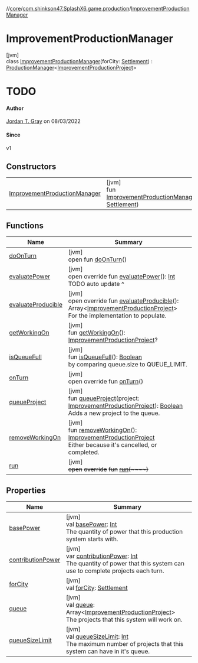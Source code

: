//[core](../../../index.md)/[com.shinkson47.SplashX6.game.production](../index.md)/[ImprovementProductionManager](index.md)

# ImprovementProductionManager

[jvm]\
class [ImprovementProductionManager](index.md)(forCity: [Settlement](../../com.shinkson47.SplashX6.game.cities/-settlement/index.md)) : [ProductionManager](../-production-manager/index.md)&lt;[ImprovementProductionProject](../-improvement-production-project/index.md)&gt; 

# TODO

#### Author

[Jordan T. Gray](https://www.shinkson47.in) on 08/03/2022

#### Since

v1

## Constructors

| | |
|---|---|
| [ImprovementProductionManager](-improvement-production-manager.md) | [jvm]<br>fun [ImprovementProductionManager](-improvement-production-manager.md)(forCity: [Settlement](../../com.shinkson47.SplashX6.game.cities/-settlement/index.md)) |

## Functions

| Name | Summary |
|---|---|
| [doOnTurn](../../com.shinkson47.SplashX6.utility/-turn-hook/do-on-turn.md) | [jvm]<br>open fun [doOnTurn](../../com.shinkson47.SplashX6.utility/-turn-hook/do-on-turn.md)() |
| [evaluatePower](evaluate-power.md) | [jvm]<br>open override fun [evaluatePower](evaluate-power.md)(): [Int](https://kotlinlang.org/api/latest/jvm/stdlib/kotlin/-int/index.html)<br>TODO auto update ^ |
| [evaluateProducible](evaluate-producible.md) | [jvm]<br>open override fun [evaluateProducible](evaluate-producible.md)(): Array&lt;[ImprovementProductionProject](../-improvement-production-project/index.md)&gt;<br>For the implementation to populate. |
| [getWorkingOn](../-production-manager/get-working-on.md) | [jvm]<br>fun [getWorkingOn](../-production-manager/get-working-on.md)(): [ImprovementProductionProject](../-improvement-production-project/index.md)? |
| [isQueueFull](../-production-manager/is-queue-full.md) | [jvm]<br>fun [isQueueFull](../-production-manager/is-queue-full.md)(): [Boolean](https://kotlinlang.org/api/latest/jvm/stdlib/kotlin/-boolean/index.html)<br>by comparing queue.size to QUEUE_LIMIT. |
| [onTurn](../-production-manager/on-turn.md) | [jvm]<br>open override fun [onTurn](../-production-manager/on-turn.md)() |
| [queueProject](index.md#-1233932731%2FFunctions%2F971615585) | [jvm]<br>fun [queueProject](index.md#-1233932731%2FFunctions%2F971615585)(project: [ImprovementProductionProject](../-improvement-production-project/index.md)): [Boolean](https://kotlinlang.org/api/latest/jvm/stdlib/kotlin/-boolean/index.html)<br>Adds a new project to the queue. |
| [removeWorkingOn](../-production-manager/remove-working-on.md) | [jvm]<br>fun [removeWorkingOn](../-production-manager/remove-working-on.md)(): [ImprovementProductionProject](../-improvement-production-project/index.md)<br>Either because it's cancelled, or completed. |
| [run](../../com.shinkson47.SplashX6.utility/-turn-hook/run.md) | [jvm]<br>~~open~~ ~~override~~ ~~fun~~ [~~run~~](../../com.shinkson47.SplashX6.utility/-turn-hook/run.md)~~(~~~~)~~ |

## Properties

| Name | Summary |
|---|---|
| [basePower](../-production-manager/base-power.md) | [jvm]<br>val [basePower](../-production-manager/base-power.md): [Int](https://kotlinlang.org/api/latest/jvm/stdlib/kotlin/-int/index.html)<br>The quantity of power that this production system starts with. |
| [contributionPower](../-production-manager/contribution-power.md) | [jvm]<br>var [contributionPower](../-production-manager/contribution-power.md): [Int](https://kotlinlang.org/api/latest/jvm/stdlib/kotlin/-int/index.html)<br>The quantity of power that this system can use to complete projects each turn. |
| [forCity](for-city.md) | [jvm]<br>val [forCity](for-city.md): [Settlement](../../com.shinkson47.SplashX6.game.cities/-settlement/index.md) |
| [queue](../-production-manager/queue.md) | [jvm]<br>val [queue](../-production-manager/queue.md): Array&lt;[ImprovementProductionProject](../-improvement-production-project/index.md)&gt;<br>The projects that this system will work on. |
| [queueSizeLimit](../-production-manager/queue-size-limit.md) | [jvm]<br>val [queueSizeLimit](../-production-manager/queue-size-limit.md): [Int](https://kotlinlang.org/api/latest/jvm/stdlib/kotlin/-int/index.html)<br>The maximum number of projects that this system can have in it's queue. |
